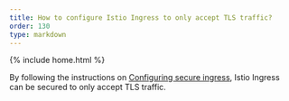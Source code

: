 ```yaml
---
title: How to configure Istio Ingress to only accept TLS traffic?
order: 130
type: markdown
---
```

{% include home.html %}

By following the instructions on [Configuring secure ingress]({{home}}/docs/tasks/traffic-management/ingress.html#configuring-secure-ingress-https),
Istio Ingress can be secured to only accept TLS traffic.
